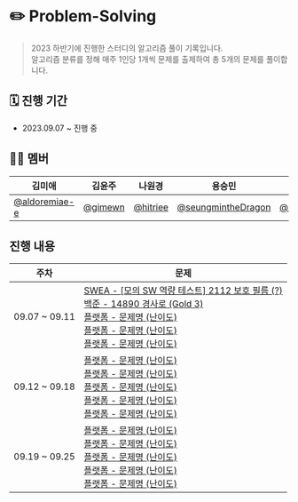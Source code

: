 # ✏️ Problem-Solving

> 2023 하반기에 진행한 스터디의 알고리즘 풀이 기록입니다. <br> 알고리즘 분류를 정해 매주 1인당 1개씩 문제를 출제하여 총 5개의 문제를 풀이합니다.

## 🗓️ 진행 기간
- 2023.09.07 ~ 진행 중

## 💁🏻 멤버
|김미애|김윤주|나원경|용승민|정지은|
|--|--|--|--|--|
|[@aldoremiae-e](https://github.com/aldoremiae-e)|[@gimewn](https://github.com/gimewn)|[@hitriee](https://github.com/hitriee)|[@seungmintheDragon](https://github.com/seungmintheDragon)|[@zzz0105](https://github.com/zzz0105)|

## 진행 내용
|주차|문제|
|:--:|--|
|09.07 ~ 09.11|[SWEA - [모의 SW 역량 테스트] 2112 보호 필름 (?)](https://swexpertacademy.com/main/code/problem/problemDetail.do?contestProbId=AV5V1SYKAaUDFAWu) <br> [백준 - 14890 경사로 (Gold 3)](https://www.acmicpc.net/problem/14890) <br> [플랫폼 - 문제명 (난이도)](링크) <br> [플랫폼 - 문제명 (난이도)](링크) <br> [플랫폼 - 문제명 (난이도)](링크)|
|09.12 ~ 09.18|[플랫폼 - 문제명 (난이도)](링크) <br> [플랫폼 - 문제명 (난이도)](링크) <br> [플랫폼 - 문제명 (난이도)](링크) <br> [플랫폼 - 문제명 (난이도)](링크) <br> [플랫폼 - 문제명 (난이도)](링크)|
|09.19 ~ 09.25|[플랫폼 - 문제명 (난이도)](링크) <br> [플랫폼 - 문제명 (난이도)](링크) <br> [플랫폼 - 문제명 (난이도)](링크) <br> [플랫폼 - 문제명 (난이도)](링크) <br> [플랫폼 - 문제명 (난이도)](링크)|
